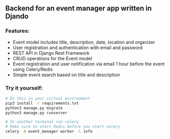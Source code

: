 ## Backend for an event manager app written in Djando

### Features:
- Event model includes title, description, date, location and organizer
- User registration and authentication with email and password
- REST API in Django Rest Framework
- CRUD operations for the Event model
- Event registration and user notification via email 1 hour before the event using Celery/Redis
- Simple event search based on title and description

### Try it yourself:
```sh
# Do this in your virtual environment
pip3 install -r requirements.txt
python3 manage.py migrate
python3 manage.py runserver

# In another terminal run celery
# Make sure to start Redis before you start celery
celery -A event_manager worker -l info
```